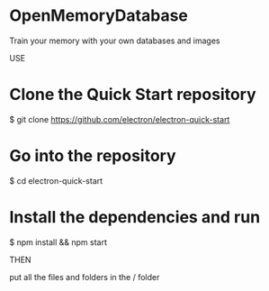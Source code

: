 # OpenMemoryDatabase

Train your memory with your own databases and images

USE

# Clone the Quick Start repository
$ git clone https://github.com/electron/electron-quick-start

# Go into the repository
$ cd electron-quick-start

# Install the dependencies and run
$ npm install && npm start

THEN

put all the files and folders in the / folder
